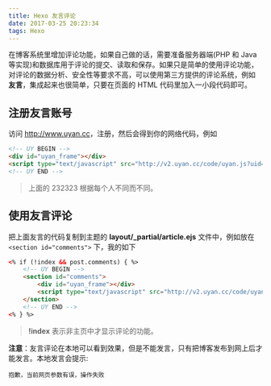 ```yaml
---
title: Hexo 友言评论
date: 2017-03-25 20:23:34
tags: Hexo
---
```


在博客系统里增加评论功能，如果自己做的话，需要准备服务器端(PHP 和 Java 等实现)和数据库用于评论的提交、读取和保存。如果只是简单的使用评论功能，对评论的数据分析、安全性等要求不高，可以使用第三方提供的评论系统，例如 **友言**，集成起来也很简单，只要在页面的 HTML 代码里加入一小段代码即可。<!--more-->

## 注册友言账号

访问 <http://www.uyan.cc>，注册，然后会得到你的网络代码，例如

```html
<!-- UY BEGIN -->
<div id="uyan_frame"></div>
<script type="text/javascript" src="http://v2.uyan.cc/code/uyan.js?uid=232323"></script>
<!-- UY END -->
```

> 上面的 232323 根据每个人不同而不同。

## 使用友言评论

把上面友言的代码复制到主题的 **layout/_partial/article.ejs** 文件中，例如放在 `<section id="comments">` 下，我的如下

```html
<% if (!index && post.comments) { %>
    <!-- UY BEGIN -->
    <section id="comments">
        <div id="uyan_frame"></div>
        <script type="text/javascript" src="http://v2.uyan.cc/code/uyan.js?uid=232323"></script>
    </section>
    <!-- UY END -->
<% } %>
```

> **!index** 表示非主页中才显示评论的功能。

**注意**：友言评论在本地可以看到效果，但是不能发言，只有把博客发布到网上后才能发言。本地发言会提示:

```
抱歉，当前网页参数有误，操作失败
```

